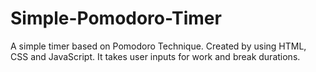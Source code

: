# Simple-Pomodoro-Timer
A simple timer based on Pomodoro Technique. Created by using HTML, CSS and JavaScript. It takes user inputs for work and break durations.
